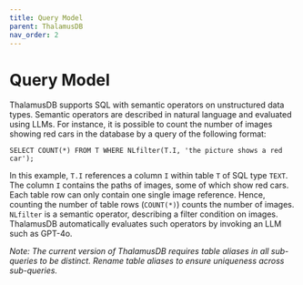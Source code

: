 ```yaml
---
title: Query Model
parent: ThalamusDB
nav_order: 2
---
```


# Query Model

ThalamusDB supports SQL with semantic operators on unstructured data types. Semantic operators are described in natural language and evaluated using LLMs. For instance, it is possible to count the number of images showing red cars in the database by a query of the following format:
```
SELECT COUNT(*) FROM T WHERE NLfilter(T.I, 'the picture shows a red car');
```
In this example, `T.I` references a column `I` within table `T` of SQL type `TEXT`. The column `I` contains the paths of images, some of which show red cars. Each table row can only contain one single image reference. Hence, counting the number of table rows (`COUNT(*)`) counts the number of images. `NLfilter` is a semantic operator, describing a filter condition on images. ThalamusDB automatically evaluates such operators by invoking an LLM such as GPT-4o.

*Note: The current version of ThalamusDB requires table aliases in all sub-queries to be distinct. Rename table aliases to ensure uniqueness across sub-queries.*
